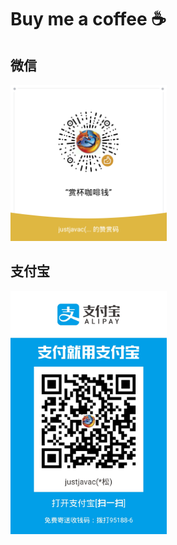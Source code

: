 # Buy me a coffee ☕

## 微信

<img width="250" src="buy-me-a-coffee-wechat.png" />

## 支付宝

<img width="250" src="buy-me-a-coffee-alipay.jpg" />
